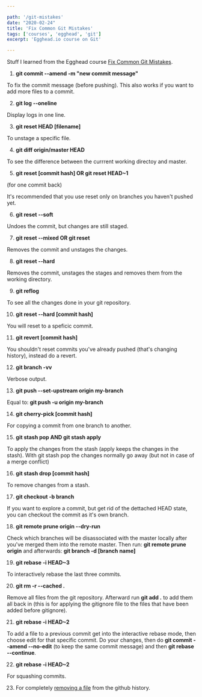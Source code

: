 ```yaml
---

path: '/git-mistakes'
date: "2020-02-24"
title: 'Fix Common Git Mistakes'
tags: ['courses', 'egghead', 'git']
excerpt: 'Egghead.io course on Git'

---
```


Stuff I learned from the Egghead course [Fix Common Git Mistakes](https://egghead.io/courses/fix-common-git-mistakes).

1. **git commit --amend -m "new commit message"**

To fix the commit message (before pushing).
This also works if you want to add more files to a commit.

2. **git log --oneline**

Display logs in one line.

3. **git reset HEAD [filename]**

To unstage a specific file.

4. **git diff origin/master HEAD**

To see the difference between the currrent working directoy and master.

5. **git reset [commit hash] OR git reset HEAD~1**

(for one commit back)

It's recommended that you use reset only on branches you haven't pushed yet.

6. **git reset --soft**

Undoes the commit, but changes are still staged.

7. **git reset --mixed OR git reset**

Removes the commit and unstages the changes.

8. **git reset --hard**

Removes the commit, unstages the stages and removes them from the working directory.

9. **git reflog**

To see all the changes done in your git repository.

10. **git reset --hard [commit hash]**

You will reset to a speficic commit.

11. **git revert [commit hash]**

You shouldn't reset commits you've already pushed (that's changing history), instead do a revert.

12. **git branch -vv**

Verbose output.

13. **git push --set-upstream origin my-branch**

Equal to: **git push -u origin my-branch**

14. **git cherry-pick [commit hash]**

For copying a commit from one branch to another.

15. **git stash pop AND git stash apply**

To apply the changes from the stash (apply keeps the changes in the stash). With git stash pop the changes normally go away (but not in case of a merge conflict)

16. **git stash drop [commit hash]**

To remove changes from a stash.

17. **git checkout -b branch**

If you want to explore a commit, but get rid of the dettached HEAD state, you can checkout the commit as it's own branch.

18. **git remote prune origin --dry-run**

Check which branches will be disassociated with the master locally after you've merged them into the remote master. Then run: **git remote prune origin** and afterwards: **git branch -d [branch name]**

19. **git rebase -i HEAD~3**

To interactively rebase the last three commits.

20. **git rm -r --cached .**

Remove all files from the git repository. Afterward run **git add .** to add them all back in (this is for applying the gitignore file to the files that have been added before gitignore).

21. **git rebase -i HEAD~2**

To add a file to a previous commit get into the interactive rebase mode, then choose edit for that specific commit. Do your changes, then do **git commit --amend --no-edit** (to keep the same commit message) and then **git rebase --continue**.

22. **git rebase -i HEAD~2**

For squashing commits.

23. For completely [removing a file](https://help.github.com/en/github/authenticating-to-github/removing-sensitive-data-from-a-repository) from the github history.
